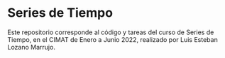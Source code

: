 # Series de Tiempo

Este repositorio corresponde al código y tareas del curso de Series de Tiempo, en el CIMAT de Enero a Junio 2022, realizado por Luis Esteban Lozano Marrujo.
